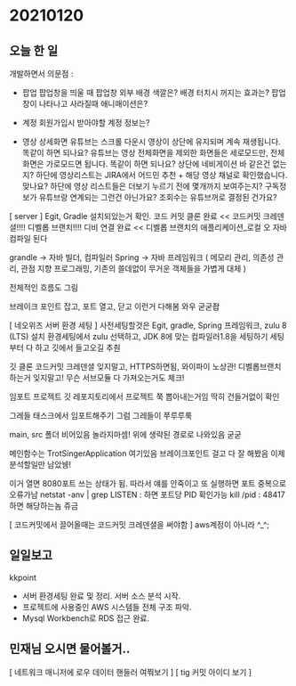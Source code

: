# 20210120
## 오늘 한 일
개발하면서 의문점 : 
- 팝업
팝업창을 띄울 때 팝업창 외부 배경 색깔은? 배경 터치시 꺼지는 효과는?
팝업창이 나타나고 사라질때 애니매이션은?

- 계정
회원가입시 받아야할 계정 정보는?

- 영상 상세화면
유튜브는 스크롤 다운시 영상이 상단에 유지되며 계속 재생됩니다. 똑같이 하면 되나요?
유튜브는 영상 전체화면을 제외한 화면들은 세로모드만, 전체화면은 가로모드면 됩니다. 똑같이 하면 되나요?
상단에 네비게이션 바 같은건 없는지?
하단에 영상리스트는 JIRA에서 어드민 추천 + 해당 영상 채널로 확인했습니다. 맞나요?
하단에 영상 리스트들은 더보기 누르기 전에 몇개까지 보여주는지?
구독정보가 유튜브랑 연계되는 그런건 아닌가요?
조회수는 유튜브꺼로 결정된 건가요?

[ server ]
Egit, Gradle 설치되있는거 확인.
코드 커밋 클론 완료 << 코드커밋 크레덴셜!!!! 디벨롭 브랜치!!!!
디비 연결 완료 << 디벨롭 브랜치의 애플리케이션_로컬
오 자바 컴파일 된다

grandle -> 자바 빌더, 컴파일러
Spring -> 자바 프레임워크 ( 메모리 관리, 의존성 관리, 관점 지향 프로그래밍, 기존의 쓸데없이 무거운 객체들을 가볍게 대체 )

전체적인 흐름도 그림

브레이크 포인트 잡고, 포트 열고, 닫고 이런거 다해봄 와우 굳굳좝

[ 네오위즈 서버 환경 세팅 ]
사전세팅할것은 
Egit, gradle, Spring 프레임워크, zulu 8 (LTS) 설치
환경세팅에서 zulu 선택하고, JDK 8에 맞는 컴파일러1.8을 세팅하기
세팅부터 다 하고 깃에서 들고오길 추춴

깃 클론 
코드커밋 크레덴셜 잊지말고, HTTPS하면됨, 와이파이 노상관!
디벨롭브랜치 하는거 잊지말고! 무슨 서브모듈 다 가져오는거도 체크!

임포트 프로젝트
깃 레포지토리에서 프로젝트 쭉 뽑아내는거임
딱히 건들거없이 확인

그레들 태스크에서 임포트해주기
그럼 그레들이 쭈루루룩

main, src 폴더 비어있음
놀라지마셈! 위에 생략된 경로로 나와있음 굳굳

메인함수는 TrotSingerApplication 여기있음
브레이크포인트 걸고 다 잘 해봤음 이제 분석할일만 남았뉑!

이거 열면 8080포트 쓰는 상태가 됨.
따라서 얘를 안죽이고 또 실행하면 포트 중복으로 오류가남
netstat -anv | grep LISTEN   : 하면 포트당 PID 확인가능
kill /pid                                  : 48417 하면 해당하는놈 쥬금



[ 코드커밋에서 끌어올때는 코드커밋 크레덴셜을 써야함 ]
aws계정이 아니라 ^_^;



## 일일보고
kkpoint
- 서버 환경세팅 완료 및 정리. 서버 소스 분석 시작.
- 프로젝트에 사용중인 AWS 시스템들 전체 구조 파악.
- Mysql Workbench로 RDS 접근 완료.


## 민재님 오시면 물어볼거..
[ 네트워크 매니저에 로우 데이터 핸들러 여쭤보기 ]
[ tig 커밋 아이디 보기 ]
